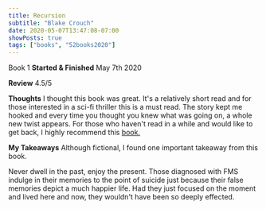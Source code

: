 ```yaml
---
title: Recursion
subtitle: "Blake Crouch"
date: 2020-05-07T13:47:08-07:00
showPosts: true
tags: ["books", "52books2020"]
---
```

Book 1
**Started & Finished** May 7th 2020

**Review** 4.5/5

**Thoughts**
I thought this book was great. It's a relatively short read and for those interested in a sci-fi thriller this is a must read. The story kept me hooked and every time you thought you knew what was going on, a whole new twist appears. For those who haven't read in a while and would like to get back, I highly recommend this [book.](https://www.goodreads.com/book/show/42046112-recursion)

**My Takeaways**
Although fictional, I found one important takeaway from this book.

Never dwell in the past, enjoy the present. Those diagnosed with FMS indulge in their memories to the point of suicide just because their false memories depict a much happier life. Had they just focused on the moment and lived here and now, they wouldn't have been so deeply effected.